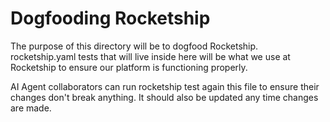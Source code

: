 # Dogfooding Rocketship

The purpose of this directory will be to dogfood Rocketship. rocketship.yaml tests that will live inside here will be what we use at Rocketship to ensure our platform is functioning properly.

AI Agent collaborators can run rocketship test again this file to ensure their changes don't break anything. It should also be updated any time changes are made.

